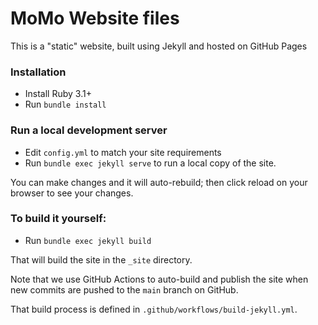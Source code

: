 # MoMo Website files

This is a "static" website, built using Jekyll and hosted on GitHub Pages

### Installation

- Install Ruby 3.1+
- Run `bundle install`

### Run a local development server

- Edit `config.yml` to match your site requirements
- Run `bundle exec jekyll serve` to run a local copy of the site.

You can make changes and it will auto-rebuild; then click reload on your browser to see your changes.

### To build it yourself:

- Run `bundle exec jekyll build`

That will build the site in the `_site` directory.

Note that we use GitHub Actions to auto-build and publish the site when new commits are pushed to the `main` branch on GitHub.

That build process is defined in `.github/workflows/build-jekyll.yml`.

